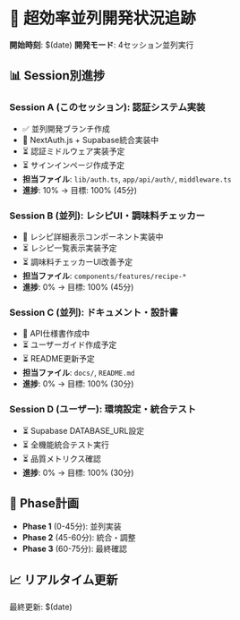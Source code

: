 # 🚀 超効率並列開発状況追跡

**開始時刻**: $(date)
**開発モード**: 4セッション並列実行

## 📊 Session別進捗

### Session A (このセッション): 認証システム実装

- ✅ 並列開発ブランチ作成
- 🔄 NextAuth.js + Supabase統合実装中
- ⏳ 認証ミドルウェア実装予定
- ⏳ サインインページ作成予定
- **担当ファイル**: `lib/auth.ts`, `app/api/auth/`, `middleware.ts`
- **進捗**: 10% → 目標: 100% (45分)

### Session B (並列): レシピUI・調味料チェッカー

- 🔄 レシピ詳細表示コンポーネント実装中
- ⏳ レシピ一覧表示実装予定
- ⏳ 調味料チェッカーUI改善予定
- **担当ファイル**: `components/features/recipe-*`
- **進捗**: 0% → 目標: 100% (45分)

### Session C (並列): ドキュメント・設計書

- 🔄 API仕様書作成中
- ⏳ ユーザーガイド作成予定
- ⏳ README更新予定
- **担当ファイル**: `docs/`, `README.md`
- **進捗**: 0% → 目標: 100% (30分)

### Session D (ユーザー): 環境設定・統合テスト

- ⏳ Supabase DATABASE_URL設定
- ⏳ 全機能統合テスト実行
- ⏳ 品質メトリクス確認
- **進捗**: 0% → 目標: 100% (30分)

## 🎯 Phase計画

- **Phase 1** (0-45分): 並列実装
- **Phase 2** (45-60分): 統合・調整
- **Phase 3** (60-75分): 最終確認

## 📈 リアルタイム更新

最終更新: $(date)
